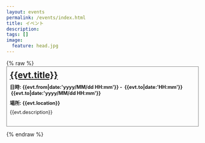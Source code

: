 ```yaml
---
layout: events
permalink: /events/index.html
title: イベント
description:
tags: []
image:
  feature: head.jpg
---
```

<style>
.event {
	border: 1px gray solid;
	margin-bottom: 12px;
	padding: 8px;
	height: 140px;
	overflow: scroll;
	font-size: .8rem;
}
.event-title {
	font-weight: bold;
	display: block;
	font-size: 1.4rem;
	margin-bottom: 8px;
}
.event-date, .event-location {
	font-weight: bold;
	margin-bottom: 8px;
}
.event-date > div {
	display: inline;
	margin: 3px;
}
</style>

<div ng-app="evtApp" ng-controller="EventListCtrl">
{% raw %}
<div class="event" ng-repeat='evt in events track by $index'>
	<a class="event-title" href="{{evt.url}}" target="_blank">{{evt.title}}</a>
	<div class="event-date">
		日時:<div>{{evt.from|date:'yyyy/MM/dd HH:mm'}}</div>-
		<div ng-if="evt.isOneDay">{{evt.to|date:'HH:mm'}}</div>
		<div ng-if="!evt.isOneDay">{{evt.to|date:'yyyy/MM/dd HH:mm'}}</div>
	</div>
	<div class="event-location">場所: {{evt.location}}</div>
	<div class="event-desc">{{evt.description}}</div>
</div>
{% endraw %}
</div>

<script src="//ajax.googleapis.com/ajax/libs/angularjs/1.2.12/angular.min.js"></script>
<script>
var app = angular.module('evtApp', []);
app.controller('EventListCtrl', function($scope, $http) {
	var eventURL = 'http://reading.fxos.org:3001/events/gcal';
	$http({method: 'GET', url: eventURL, responseType: 'json'}).
	success(function(data, status) {
		var events = [];
		if (status == 200) {
			data.items.forEach(function(item) {
				var from = new Date(item.start.dateTime);
				var to = new Date(item.end.dateTime);
				var desc = parseDesc(item.description);
				events.push({
					title: item.summary,
					from: from,
					to: to,
					location: item.location,
					isOneDay: isSameDate(from, to),
					url: desc.url,
					description: desc.description,
				});
			});
		}
		$scope.events = events;
	});
});
function isSameDate(from, to) {
	return (from.getYear() === to.getYear() &&
			from.getMonth() === to.getMonth() &&
			from.getDate() === to.getDate());
}
function parseDesc(desc) {
	var lines = desc.split('\n');
	var ret = {};
	if (lines.length >=1 && lines[0].match(/^(http|https):\/\//)) {
		ret.url = lines[0];
		ret.description = lines.slice(1).join(' ');
	} else {
		ret.url = null;
		ret.description = lines.join(' ');
	}
	return ret;
}
</script>
